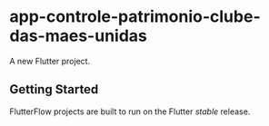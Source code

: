 # app-controle-patrimonio-clube-das-maes-unidas

A new Flutter project.

## Getting Started

FlutterFlow projects are built to run on the Flutter _stable_ release.
